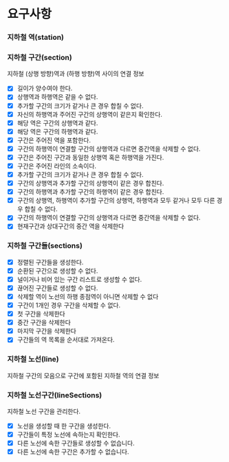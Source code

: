 

# 요구사항

### 지하철 역(station)

### 지하철 구간(section)
지하철 (상행 방향)역과 (하행 방향)역 사이의 연결 정보

- [x] 길이가 양수여야 한다.
- [x] 상행역과 하행역은 같을 수 없다.
- [x] 추가할 구간의 크기가 같거나 큰 경우 합칠 수 없다.
- [x] 자신의 하행역과 주어진 구간의 상행역이 같은지 확인한다.
- [x] 해당 역은 구간의 상행역과 같다.
- [x] 해당 역은 구간의 하행역과 같다.
- [x] 구간은 주어진 역을 포함한다.
- [x] 구간의 하행역이 연결할 구간의 상행역과 다르면 중간역을 삭제할 수 없다.
- [x] 구간은 주어진 구간과 동일한 상행역 혹은 하행역을 가진다.
- [x] 구간은 주어진 라인의 소속이다.
- [x] 추가할 구간의 크기가 같거나 큰 경우 합칠 수 없다.
- [x] 구간의 상행역과 추가할 구간의 상행역이 같은 경우 합친다.
- [x] 구간의 하행역과 추가할 구간의 하행역이 같은 경우 합친다.
- [x] 구간의 상행역, 하행역이 추가할 구간의 상행역, 하행역과 모두 같거나 모두 다른 경우 합칠 수 없다.
- [x] 구간의 하행역이 연결할 구간의 상행역과 다르면 중간역을 삭제할 수 없다.
- [x] 현재구간과 상대구간의 중간 역을 삭제한다

### 지하철 구간들(sections)
- [x] 정렬된 구간들을 생성한다.
- [x] 순환된 구간으로 생성할 수 없다.
- [x] 널이거나 비어 있는 구간 리스트로 생성할 수 없다.
- [x] 끊어진 구간들로 생성할 수 없다.
- [x] 삭제할 역이 노선의 하행 종점역이 아니면 삭제할 수 없다
- [x] 구간이 1개인 경우 구간을 삭제할 수 없다.
- [x] 첫 구간을 삭제한다
- [x] 중간 구간을 삭제한다
- [x] 마지막 구간을 삭제한다
- [x] 구간들의 역 목록을 순서대로 가져온다.

### 지하철 노선(line)
지하철 구간의 모음으로 구간에 포함된 지하철 역의 연결 정보

### 지하철 노선구간(lineSections)
지하철 노선 구간을 관리한다.

- [x] 노선을 생성할 때 한 구간을 생성한다.
- [x] 구간들이 특정 노선에 속하는지 확인한다.
- [x] 다른 노선에 속한 구간들로 생성할 수 없습니다.
- [x] 다른 노선에 속한 구간은 추가할 수 없습니다.

